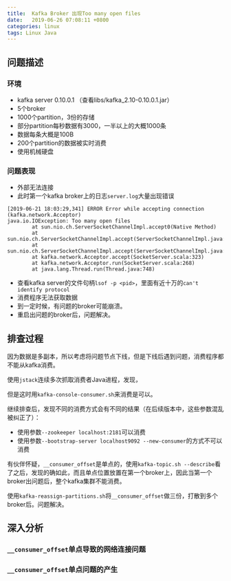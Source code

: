 ```yaml
---
title:  Kafka Broker 出现Too many open files
date:   2019-06-26 07:08:11 +0800
categories: linux 
tags: Linux Java
---
```


## 问题描述

### 环境
+ kafka server 0.10.0.1 （查看libs/kafka_2.10-0.10.0.1.jar）
+ 5个broker
+ 1000个partition，3份的存储
+ 部分partition每秒数据有3000，一半以上的大概1000条
+ 数据每条大概是100B
+ 200个partition的数据被实时消费
+ 使用机械硬盘

### 问题表现
+ 外部无法连接
+ 此时第一个kafka broker上的日志`server.log`大量出现错误
```
[2019-06-21 18:03:29,341] ERROR Error while accepting connection (kafka.network.Acceptor)
java.io.IOException: Too many open files
        at sun.nio.ch.ServerSocketChannelImpl.accept0(Native Method)
        at sun.nio.ch.ServerSocketChannelImpl.accept(ServerSocketChannelImpl.java:422)
        at sun.nio.ch.ServerSocketChannelImpl.accept(ServerSocketChannelImpl.java:250)
        at kafka.network.Acceptor.accept(SocketServer.scala:323)
        at kafka.network.Acceptor.run(SocketServer.scala:268)
        at java.lang.Thread.run(Thread.java:748)
```
+ 查看kafka server的文件句柄`lsof -p <pid>`，里面有近十万的`can't identify protocol`
+ 消费程序无法获取数据
+ 到一定时候，有问题的broker可能崩溃。
+ 重启出问题的broker后，问题解决。

## 排查过程

因为数据是多副本，所以考虑将问题节点下线，但是下线后遇到问题，消费程序都不能从kafka消费。

使用`jstack`连续多次抓取消费者Java进程，发现，

但是这时用`kafka-console-consumer.sh`来消费是可以。

继续排查后，发现不同的消费方式会有不同的结果（在后续版本中，这些参数混乱被纠正了）：

+ 使用参数`--zookeeper localhost:2181`可以消费
+ 使用参数`--bootstrap-server localhost9092 --new-consumer`的方式不可以消费

有伙伴怀疑，`__consumer_offset`是单点的，使用`kafka-topic.sh --describe`看了之后，发现的确如此，而且单点位置放置在第一个broker上，因此当第一个broker出问题后，整个kafka集群不能消费。

使用`kafka-reassign-partitions.sh`将`__consumer_offset`做三份，打散到多个broker后。问题解决。

## 深入分析

### `__consumer_offset`单点导致的网络连接问题





### `__consumer_offset`单点问题的产生

